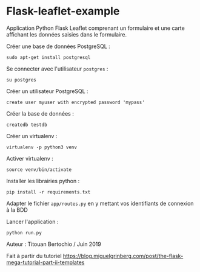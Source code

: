 # Flask-leaflet-example

Application Python Flask Leaflet comprenant un formulaire et une carte affichant les données saisies dans le formulaire.

Créer une base de données PostgreSQL :

`sudo apt-get install postgresql`

Se connecter avec l'utilisateur ``postgres`` :

`su postgres`

Créer un utilisateur PostgreSQL :

`create user myuser with encrypted password 'mypass'`

Créer la base de données :

`createdb testdb`

Créer un virtualenv :

`virtualenv -p python3 venv`

Activer virtualenv :

`source venv/bin/activate`

Installer les librairies python :

`pip install -r requirements.txt`

Adapter le fichier `app/routes.py` en y mettant vos identifiants de connexion à la BDD

Lancer l'application :

`python run.py`

Auteur : Titouan Bertochio / Juin 2019

Fait à partir du tutoriel https://blog.miguelgrinberg.com/post/the-flask-mega-tutorial-part-ii-templates
